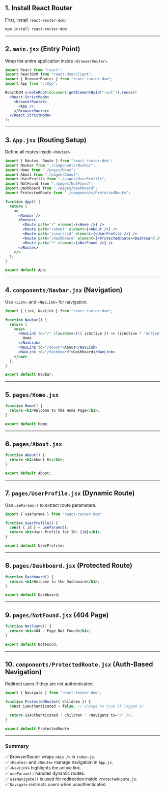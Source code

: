 ## **1. Install React Router**
First, install `react-router-dom`:

```sh
npm install react-router-dom
```

---

## **2. `main.jsx` (Entry Point)**
Wrap the entire application inside `<BrowserRouter>`.

```jsx
import React from "react";
import ReactDOM from "react-dom/client";
import { BrowserRouter } from "react-router-dom";
import App from "./App";

ReactDOM.createRoot(document.getElementById("root")).render(
  <React.StrictMode>
    <BrowserRouter>
      <App />
    </BrowserRouter>
  </React.StrictMode>
);
```

---

## **3. `App.jsx` (Routing Setup)**
Define all routes inside `<Routes>`.

```jsx
import { Routes, Route } from "react-router-dom";
import Navbar from "./components/Navbar";
import Home from "./pages/Home";
import About from "./pages/About";
import UserProfile from "./pages/UserProfile";
import NotFound from "./pages/NotFound";
import Dashboard from "./pages/Dashboard";
import ProtectedRoute from "./components/ProtectedRoute";

function App() {
  return (
    <>
      <Navbar />
      <Routes>
        <Route path="/" element={<Home />} />
        <Route path="/about" element={<About />} />
        <Route path="/user/:id" element={<UserProfile />} />
        <Route path="/dashboard" element={<ProtectedRoute><Dashboard /></ProtectedRoute>} />
        <Route path="*" element={<NotFound />} />
      </Routes>
    </>
  );
}

export default App;
```

---

## **4. `components/Navbar.jsx` (Navigation)**
Use `<Link>` and `<NavLink>` for navigation.

```jsx
import { Link, NavLink } from "react-router-dom";

function Navbar() {
  return (
    <nav>
      <NavLink to="/" className={({ isActive }) => (isActive ? "active" : "")}>
        Home
      </NavLink>
      <NavLink to="/about">About</NavLink>
      <NavLink to="/dashboard">Dashboard</NavLink>
    </nav>
  );
}

export default Navbar;
```

---

## **5. `pages/Home.jsx`**
```jsx
function Home() {
  return <h1>Welcome to the Home Page</h1>;
}

export default Home;
```

---

## **6. `pages/About.jsx`**
```jsx
function About() {
  return <h1>About Us</h1>;
}

export default About;
```

---

## **7. `pages/UserProfile.jsx` (Dynamic Route)**
Use `useParams()` to extract route parameters.

```jsx
import { useParams } from "react-router-dom";

function UserProfile() {
  const { id } = useParams();
  return <h1>User Profile for ID: {id}</h1>;
}

export default UserProfile;
```

---

## **8. `pages/Dashboard.jsx` (Protected Route)**
```jsx
function Dashboard() {
  return <h1>Welcome to the Dashboard</h1>;
}

export default Dashboard;
```

---

## **9. `pages/NotFound.jsx` (404 Page)**
```jsx
function NotFound() {
  return <h1>404 - Page Not Found</h1>;
}

export default NotFound;
```

---

## **10. `components/ProtectedRoute.jsx` (Auth-Based Navigation)**
Redirect users if they are not authenticated.

```jsx
import { Navigate } from "react-router-dom";

function ProtectedRoute({ children }) {
  const isAuthenticated = false; // Change to true if logged in

  return isAuthenticated ? children : <Navigate to="/" />;
}

export default ProtectedRoute;
```

---

### **Summary**
✅ BrowserRouter wraps `<App />` in `index.js`.  
✅ `<Routes>` and `<Route>` manage navigation in `App.js`.  
✅ `<NavLink>` highlights the active link.  
✅ `useParams()` handles dynamic routes.  
✅ `useNavigate()` is used for redirection inside `ProtectedRoute.js`.  
✅ `Navigate` redirects users when unauthenticated.  

